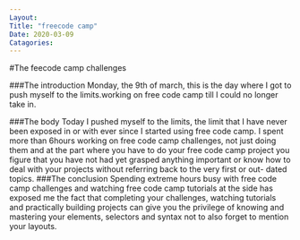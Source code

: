 ```yaml
---
Layout:
Title: "freecode camp"
Date: 2020-03-09
Catagories:
---
```

#The feecode camp challenges

###The introduction
Monday, the 9th of march, this is the day where I got to push myself to the limits.working on free code camp till I could no longer take in.

###The body
Today I pushed myself to the limits, the limit that I have never been exposed in or with ever since I started 
using free code camp. I spent more than 6hours working on free code camp challenges, not just doing them and at
the part where you have to do your free code camp project you figure that you have not had yet grasped 
anything important or know how to deal with your projects without referring back to the very first or out-
dated topics.
###The conclusion
Spending extreme hours busy with free code camp challenges and watching free code camp tutorials at the 
side has exposed  me the fact that completing your challenges, watching tutorials and practically building
projects can give you the privilege of knowing and mastering your elements, selectors and syntax not
to also forget to mention your layouts.